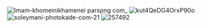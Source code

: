 ![Imam-khomeinikhamenei parspng com_](https://github.com/Filteri-rbika-abul-Cyberi/fix-filter/assets/146645541/e1846ae2-0034-4ff0-b433-e5e556573dbd)
![kut4QeDG4OrxP90o](https://github.com/Filteri-rbika-abul-Cyberi/fix-filter/assets/146645541/d2db6fe2-36a9-437c-86b8-5a427e93219a)
![soleymani-photokade-com-21](https://github.com/Filteri-rbika-abul-Cyberi/fix-filter/assets/146645541/3a059a3e-8e36-4955-90fa-d230c71c683d)
![257492](https://github.com/Filteri-rbika-abul-Cyberi/fix-filter/assets/146645541/497e4634-b340-443f-9c73-9028da70342e)
